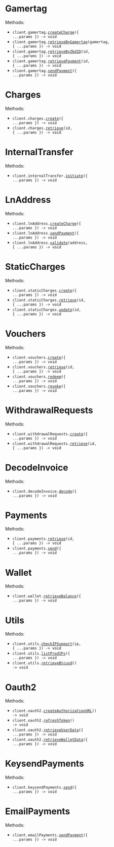 # Gamertag

Methods:

- <code title="post /v0/gamertag/charges">client.gamertag.<a href="./src/resources/gamertag.ts">createCharge</a>({ ...params }) -> void</code>
- <code title="get /v0/user-id/gamertag/{gamertag}">client.gamertag.<a href="./src/resources/gamertag.ts">retrieveByGamertag</a>(gamertag, { ...params }) -> void</code>
- <code title="get /v0/gamertag/user-id/{id}">client.gamertag.<a href="./src/resources/gamertag.ts">retrieveByZbdID</a>(id, { ...params }) -> void</code>
- <code title="get /v0/gamertag/transaction/{id}">client.gamertag.<a href="./src/resources/gamertag.ts">retrievePayment</a>(id, { ...params }) -> void</code>
- <code title="post /v0/gamertag/send-payment">client.gamertag.<a href="./src/resources/gamertag.ts">sendPayment</a>({ ...params }) -> void</code>

# Charges

Methods:

- <code title="post /v0/charges">client.charges.<a href="./src/resources/charges.ts">create</a>({ ...params }) -> void</code>
- <code title="get /v0/charges/{id}">client.charges.<a href="./src/resources/charges.ts">retrieve</a>(id, { ...params }) -> void</code>

# InternalTransfer

Methods:

- <code title="post /v0/internal-transfer">client.internalTransfer.<a href="./src/resources/internal-transfer.ts">initiate</a>({ ...params }) -> void</code>

# LnAddress

Methods:

- <code title="post /v0/ln-address/fetch-charge">client.lnAddress.<a href="./src/resources/ln-address.ts">createCharge</a>({ ...params }) -> void</code>
- <code title="post /v0/ln-address/send-payment">client.lnAddress.<a href="./src/resources/ln-address.ts">sendPayment</a>({ ...params }) -> void</code>
- <code title="get /v0/ln-address/validate/{address}">client.lnAddress.<a href="./src/resources/ln-address.ts">validate</a>(address, { ...params }) -> void</code>

# StaticCharges

Methods:

- <code title="post /v0/static-charges">client.staticCharges.<a href="./src/resources/static-charges.ts">create</a>({ ...params }) -> void</code>
- <code title="get /v0/static-charges/{id}">client.staticCharges.<a href="./src/resources/static-charges.ts">retrieve</a>(id, { ...params }) -> void</code>
- <code title="patch /v0/static-charges/{id}">client.staticCharges.<a href="./src/resources/static-charges.ts">update</a>(id, { ...params }) -> void</code>

# Vouchers

Methods:

- <code title="post /v1/create-voucher">client.vouchers.<a href="./src/resources/vouchers.ts">create</a>({ ...params }) -> void</code>
- <code title="get /v0/vouchers/{id}">client.vouchers.<a href="./src/resources/vouchers.ts">retrieve</a>(id, { ...params }) -> void</code>
- <code title="post /v0/redeem-voucher">client.vouchers.<a href="./src/resources/vouchers.ts">redeem</a>({ ...params }) -> void</code>
- <code title="post /v0/revoke-voucher">client.vouchers.<a href="./src/resources/vouchers.ts">revoke</a>({ ...params }) -> void</code>

# WithdrawalRequests

Methods:

- <code title="post /v0/withdrawal-requests">client.withdrawalRequests.<a href="./src/resources/withdrawal-requests.ts">create</a>({ ...params }) -> void</code>
- <code title="get /v0/withdrawal-requests/{id}">client.withdrawalRequests.<a href="./src/resources/withdrawal-requests.ts">retrieve</a>(id, { ...params }) -> void</code>

# DecodeInvoice

Methods:

- <code title="post /v0/decode-invoice">client.decodeInvoice.<a href="./src/resources/decode-invoice.ts">decode</a>({ ...params }) -> void</code>

# Payments

Methods:

- <code title="get /v0/payments/{id}">client.payments.<a href="./src/resources/payments.ts">retrieve</a>(id, { ...params }) -> void</code>
- <code title="post /v0/payments">client.payments.<a href="./src/resources/payments.ts">send</a>({ ...params }) -> void</code>

# Wallet

Methods:

- <code title="get /v0/wallet">client.wallet.<a href="./src/resources/wallet.ts">retrieveBalance</a>({ ...params }) -> void</code>

# Utils

Methods:

- <code title="get /v0/is-supported-region/{ip}">client.utils.<a href="./src/resources/utils.ts">checkIPSupport</a>(ip, { ...params }) -> void</code>
- <code title="get /v0/prod-ips">client.utils.<a href="./src/resources/utils.ts">listProdIPs</a>({ ...params }) -> void</code>
- <code title="get /v0/btcusd">client.utils.<a href="./src/resources/utils.ts">retrieveBtcusd</a>() -> void</code>

# Oauth2

Methods:

- <code title="get /v1/oauth2/authorize">client.oauth2.<a href="./src/resources/oauth2.ts">createAuthorizationURL</a>() -> void</code>
- <code title="post /v1/oauth2/token">client.oauth2.<a href="./src/resources/oauth2.ts">refreshToken</a>() -> void</code>
- <code title="get /v1/oauth2/user">client.oauth2.<a href="./src/resources/oauth2.ts">retrieveUserData</a>({ ...params }) -> void</code>
- <code title="get /v1/oauth2/wallet">client.oauth2.<a href="./src/resources/oauth2.ts">retrieveWalletData</a>({ ...params }) -> void</code>

# KeysendPayments

Methods:

- <code title="post /v0/keysend-payment">client.keysendPayments.<a href="./src/resources/keysend-payments.ts">send</a>({ ...params }) -> void</code>

# EmailPayments

Methods:

- <code title="post /v0/email/send-payment">client.emailPayments.<a href="./src/resources/email-payments.ts">sendPayment</a>({ ...params }) -> void</code>
